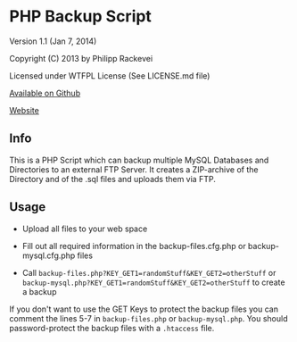 # PHP Backup Script

Version 1.1 (Jan 7, 2014)

Copyright (C) 2013 by Philipp Rackevei

Licensed under WTFPL License (See LICENSE.md file)

[Available on Github](https://github.com/philipp-r/PHP-Backup-Script "PHP Backup Script on Github")

[Website](http://8qq.de/phil/php-backup/ "PHP Backup Script Website")

## Info

This is a PHP Script which can backup multiple MySQL Databases and Directories to an external FTP Server.
It creates a ZIP-archive of the Directory and of the .sql files and uploads them via FTP.

## Usage

* Upload all files to your web space

* Fill out all required information in the backup-files.cfg.php or backup-mysql.cfg.php files

* Call `backup-files.php?KEY_GET1=randomStuff&KEY_GET2=otherStuff` or `backup-mysql.php?KEY_GET1=randomStuff&KEY_GET2=otherStuff` to create a backup

If you don't want to use the GET Keys to protect the backup files you can comment the lines 5-7 in `backup-files.php` or `backup-mysql.php`.
You should password-protect the backup files with a `.htaccess` file.

